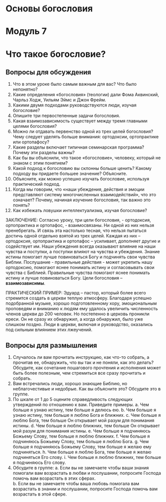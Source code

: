 	
# Основы богословия 
# Модуль 7 
# Что такое богословие?

## Вопросы для обсуждения 

1.	Что в этом уроке было самым важным для вас? Что было непонятно? 
2.	Какие определения «богословия» (теологии) дали Фома Аквинский, Чарльз Ходж, Уильям Эймс и Джон Фрейм.
3.	Какими двумя подходами руководствуются люди,  изучая богословие?
4.	Опишите три первостепенные задачи богословия. 
5.	Какая взаимозависимость существует  между тремя главными целями богословия? 
6.	Можно ли отдавать первенство одной из трех целей богословия? Чему следует уделять больше внимания: ортодоксии, ортопрактике или ортопафосу?
7.	Какие разделы включает типичная семинарская программа? Почему эти разделы важны?
8.	Как бы вы объяснили, что такое «богословие», человеку, который не знаком с этим понятием?
9.	Какой подход к богословию вы склонны больше ценить? Какому подходу вы придаете большее значение? Объясните. 
10.	Объясните,  как можно успешно изучать богословие, используя практический подход. 
11.	Когда мы говорим, что «наши убеждения, действия и эмоции представляют систему многочисленных взаимодействий», что это означает? Почему, начиная изучение богословия, так важно это понять? 
12.	Как избежать ловушки интеллектуализма, изучая богословие?
 
ЗАКЛЮЧЕНИЕ: Согласно уроку, три цели богословия, - ортодоксия, ортопрактика и ортопафос, - взаимосвязаны.  Ни одной из них нельзя пренебрегать.  И связь эта настолько тесная, что нельзя пытаться достичь одной отдельно взятой из трех целей.
Каждая из них – ортодоксия, ортопрактика и ортопафос – усиливает, дополняет другие и содействует им. Наши убеждения всегда оказывают влияние на наши чувства и поступки, а поступки влияют на чувства и убеждения. Знание истины помогает лучше повиноваться Богу и подчинять свои чувства Библии. Послушание - правильные действия - может укрепить нашу ортодоксию, помогают  яснее понимать истину и согласовывать свои чувства с Библией. Правильные чувства помогают  яснее понимать истину и лучше повиноваться Богу. Цели богословия – **взаимозависимы**.


ПРАКТИЧЕСКИЙ ПРИМЕР: Эдуард – пастор, который более всего стремится создать в церкви теплую атмосферу. Благодаря успешно подобранной музыке, хорошо подготовленному хору, эмоциональным проповедям и вниманию к людям ему удалось увеличить численность членов церкви до 200 человек. Но постепенно в церковь проникли ереси. Он не сразу их обнаружил,  а когда обнаружил, было уже слишком поздно. Люди в церкви, включая и руководство, оказались под сильным влиянием этих лжеучений. 



## Вопросы для размышления 
1.	Случалось ли вам прочитать инструкцию, как что-то собрать, а прочитав ее, обнаружить, что вы так и не поняли, как это делать? Обсудите, как сочетание пошагового прочтения и исполнения может быть более полезным, чем стремиться все сразу прочитать и собрать.
2.	Вам встречались люди, хорошо знающие Библию, но неблагочестивые и недобрые. Как вы объясните это? Обсудите это в группе.
3.	По шкале от 1 до 5 оцените справедливость следующих утверждений по отношению к вам. Приведите примеры.
a.	Чем больше я узнаю истину, тем больше я делюсь ею.
b.	Чем больше я узнаю истину, тем больше я люблю Бога и ближних.
c.	Чем больше я люблю Бога, тем больше Он открывает мой разум для понимания истины. 
d.	Чем больше я люблю ближних, тем больше Он открывает мой разум для понимания истины. 
e.	Чем больше я подчиняюсь Божьему Слову, тем больше я люблю ближних. 
f.	Чем больше я подчиняюсь Божьему Слову, тем больше я люблю Бога. 
g.	Чем больше я подчиняюсь Божьему Слову, тем больше я желаю ему подчиняться. 
h.	Чем больше я люблю Бога, тем больше я желаю подчиняться Его слову. 
i.	Чем больше я люблю ближних, тем больше я подчиняюсь Его слову. 
4.	Обсудите в группе: 
a.	Если вы не замечаете чтобы ваши знания помогали вам возрастать в любви и послушании, попросите Господа помочь вам возрастать в этих сферах.  
b.	Если вы не замечаете  чтобы ваша любовь помогала вам возрастать в знании и послушании, попросите Господа помочь вам возрастать в этой сфере. 
